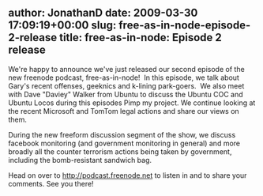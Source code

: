 author: JonathanD
date: 2009-03-30 17:09:19+00:00
slug: free-as-in-node-episode-2-release
title: free-as-in-node: Episode 2 release
---
We're happy to announce we've just released our second episode of the new freenode podcast, free-as-in-node!  In this episode, we talk about Gary's recent offenses, geeknics and k-lining park-goers.  We also meet with Dave "Daviey" Walker from Ubuntu to discuss the Ubuntu COC and Ubuntu Locos during this episodes Pimp my project. We continue looking at the recent Microsoft and TomTom legal actions and share our views on them.

During the new freeform discussion segment of the show, we discuss facebook monitoring (and government monitoring in general) and more broadly all the counter terrorism actions being taken by government, including the bomb-resistant sandwich bag.

Head on over to http://podcast.freenode.net to listen in and to share your comments. See you there!
